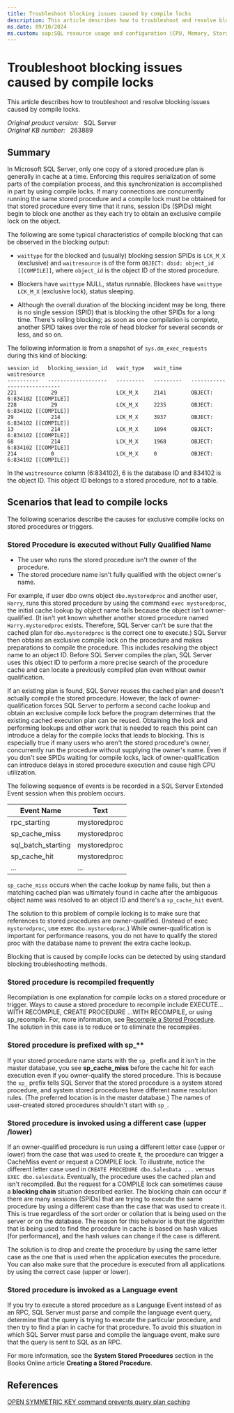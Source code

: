 ```yaml
---
title: Troubleshoot blocking issues caused by compile locks
description: This article describes how to troubleshoot and resolve blocking issues caused by compile locks.
ms.date: 09/10/2024
ms.custom: sap:SQL resource usage and configuration (CPU, Memory, Storage)
---
```

# Troubleshoot blocking issues caused by compile locks

This article describes how to troubleshoot and resolve blocking issues caused by compile locks.

_Original product version:_ &nbsp; SQL Server  
_Original KB number:_ &nbsp; 263889

## Summary

In Microsoft SQL Server, only one copy of a stored procedure plan is generally in cache at a time. Enforcing this requires serialization of some parts of the compilation process, and this synchronization is accomplished in part by using compile locks. If many connections are concurrently running the same stored procedure and a compile lock must be obtained for that stored procedure every time that it runs, session IDs (SPIDs) might begin to block one another as they each try to obtain an exclusive compile lock on the object.

The following are some typical characteristics of compile blocking that can be observed in the blocking output:

- `waittype` for the blocked and (usually) blocking session SPIDs is `LCK_M_X` (exclusive) and `waitresource` is of the form `OBJECT: dbid: object_id [[COMPILE]]`, where `object_id` is the object ID of the stored procedure.

- Blockers have `waittype` NULL, status runnable. Blockees have `waittype` `LCK_M_X` (exclusive lock), status sleeping.

- Although the overall duration of the blocking incident may be long, there is no single session (SPID) that is blocking the other SPIDs for a long time. There's rolling blocking; as soon as one compilation is complete, another SPID takes over the role of head blocker for several seconds or less, and so on.

The following information is from a snapshot of `sys.dm_exec_requests` during this kind of blocking:

```console
session_id   blocking_session_id   wait_type   wait_time   waitresource 
----------   -------------------   ---------   ---------   ----------------------------
221           29                   LCK_M_X     2141        OBJECT: 6:834102 [[COMPILE]]
228           29                   LCK_M_X     2235        OBJECT: 6:834102 [[COMPILE]]
29            214                  LCK_M_X     3937        OBJECT: 6:834102 [[COMPILE]]
13            214                  LCK_M_X     1094        OBJECT: 6:834102 [[COMPILE]]
68            214                  LCK_M_X     1968        OBJECT: 6:834102 [[COMPILE]]
214           0                    LCK_M_X     0           OBJECT: 6:834102 [[COMPILE]]
```

In the `waitresource` column (6:834102), 6 is the database ID and 834102 is the object ID. This object ID belongs to a stored procedure, not to a table.

## Scenarios that lead to compile locks

The following scenarios describe the causes for exclusive compile locks on stored procedures or triggers.

### Stored Procedure is executed without Fully Qualified Name  

- The user who runs the stored procedure isn't the owner of the procedure.
- The stored procedure name isn't fully qualified with the object owner's name.

For example, if user dbo owns object `dbo.mystoredproc` and another user, `Harry`, runs this stored procedure by using the command `exec mystoredproc`, the initial cache lookup by object name fails because the object isn't owner-qualified. (It isn't yet known whether another stored procedure named `Harry.mystoredproc` exists. Therefore, SQL Server can't be sure that the cached plan for `dbo.mystoredproc` is the correct one to execute.) SQL Server then obtains an exclusive compile lock on the procedure and makes preparations to compile the procedure. This includes resolving the object name to an object ID. Before SQL Server compiles the plan, SQL Server uses this object ID to perform a more precise search of the procedure cache and can locate a previously compiled plan even without owner qualification.

If an existing plan is found, SQL Server reuses the cached plan and doesn't actually compile the stored procedure. However, the lack of owner-qualification forces SQL Server to perform a second cache lookup and obtain an exclusive compile lock before the program determines that the existing cached execution plan can be reused. Obtaining the lock and performing lookups and other work that is needed to reach this point can introduce a delay for the compile locks that leads to blocking. This is especially true if many users who aren't the stored procedure's owner, concurrently run the procedure without supplying the owner's name. Even if you don't see SPIDs waiting for compile locks, lack of owner-qualification can introduce delays in stored procedure execution and cause high CPU utilization.

The following sequence of events is be recorded in a SQL Server Extended Event session when this problem occurs.

|Event Name  |Text  |
|---------|---------|
|rpc_starting|mystoredproc|
|sp_cache_miss|mystoredproc|
|sql_batch_starting|mystoredproc|
|sp_cache_hit|mystoredproc|
|...|...|

`sp_cache_miss` occurs when the cache lookup by name fails, but then a matching cached plan was ultimately found in cache after the ambiguous object name was resolved to an object ID and there's a `sp_cache_hit` event.

The solution to this problem of compile locking is to make sure that references to stored procedures are owner-qualified. (Instead of exec `mystoredproc`, use exec `dbo.mystoredproc`.) While owner-qualification is important for performance reasons, you do not have to qualify the stored proc with the database name to prevent the extra cache lookup.

Blocking that is caused by compile locks can be detected by using standard blocking troubleshooting methods.

### Stored procedure is recompiled frequently

Recompilation is one explanation for compile locks on a stored procedure or trigger. Ways to cause a stored procedure to recompile include EXECUTE... WITH RECOMPILE, CREATE PROCEDURE ...WITH RECOMPILE, or using sp_recompile. For, more information, see [Recompile a Stored Procedure](/sql/relational-databases/stored-procedures/recompile-a-stored-procedure). The solution in this case is to reduce or to eliminate the recompiles.

### Stored procedure is prefixed with sp_**  

If your stored procedure name starts with the `sp_` prefix and it isn't in the master database, you see **sp_cache_miss**  before the cache hit for each execution even if you owner-qualify the stored procedure. This is because the `sp_` prefix tells SQL Server that the stored procedure is a system stored procedure, and system stored procedures have different name resolution rules. (The preferred location is in the master database.) The names of user-created stored procedures shouldn't start with `sp_`.

### Stored procedure is invoked using a different case (upper /lower)  

If an owner-qualified procedure is run using a different letter case (upper or lower) from the case that was used to create it, the procedure can trigger a CacheMiss event or request a COMPILE lock. To illustrate, notice the different letter case used in `CREATE PROCEDURE dbo.SalesData ...` versus `EXEC dbo.salesdata`. Eventually, the procedure uses the cached plan and isn't recompiled. But the request for a COMPILE lock can sometimes cause a **blocking chain** situation described earlier. The blocking chain can occur if there are many sessions (SPIDs) that are trying to execute the same procedure by using a different case than the case that was used to create it. This is true regardless of the sort order or collation that is being used on the server or on the database. The reason for this behavior is that the algorithm that is being used to find the procedure in cache is based on hash values (for performance), and the hash values can change if the case is different.

The solution is to drop and create the procedure by using the same letter case as the one that is used when the application executes the procedure. You can also make sure that the procedure is executed from all applications by using the correct case (upper or lower).

### Stored procedure is invoked as a Language event  

If you try to execute a stored procedure as a Language Event instead of as an RPC, SQL Server must parse and compile the language event query, determine that the query is trying to execute the particular procedure, and then try to find a plan in cache for that procedure. To avoid this situation in which SQL Server must parse and compile the language event, make sure that the query is sent to SQL as an RPC.

For more information, see the **System Stored Procedures** section in the Books Online article **Creating a Stored Procedure**.

## References

[OPEN SYMMETRIC KEY command prevents query plan caching](/archive/blogs/sqlserverfaq/open-symmetric-key-command-prevents-query-plan-caching)
